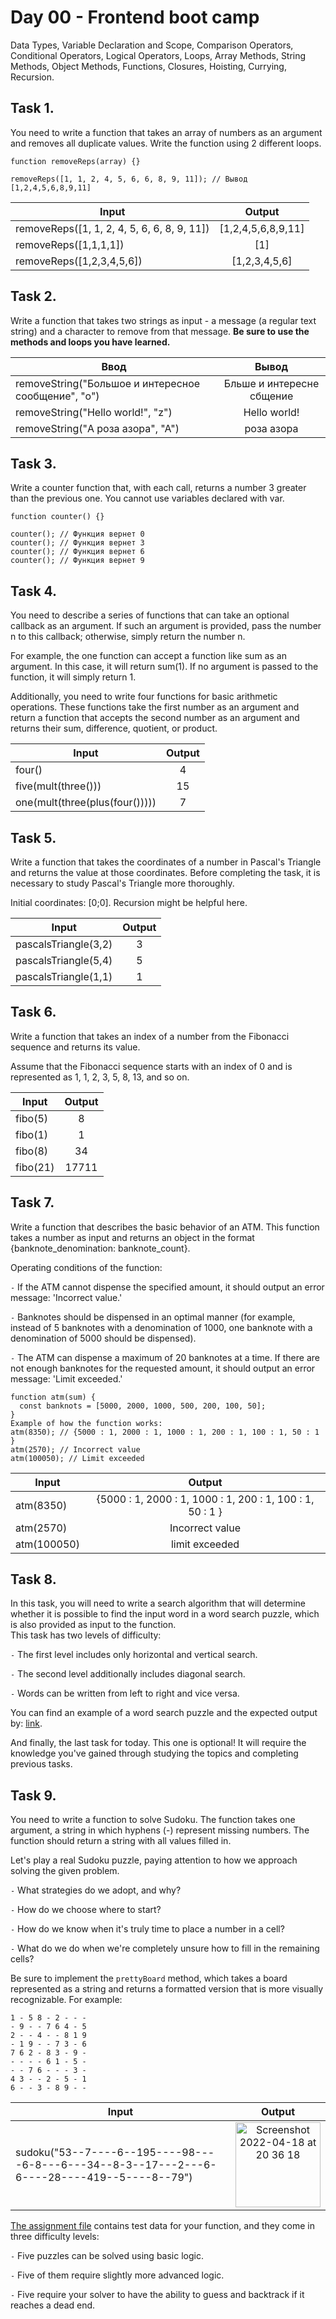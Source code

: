 # Day 00 - Frontend boot camp

Data Types, Variable Declaration and Scope, Comparison Operators, Conditional Operators, Logical Operators, Loops, Array Methods, String Methods, Object Methods, Functions, Closures, Hoisting, Currying, Recursion.

## **Task 1.**

You need to write a function that takes an array of numbers as an argument and removes all duplicate values. Write the function using 2 different loops.

```
function removeReps(array) {}

removeReps([1, 1, 2, 4, 5, 6, 6, 8, 9, 11]); // Вывод [1,2,4,5,6,8,9,11]
```

| Input                                       |       Output       |
| ------------------------------------------- | :----------------: |
| removeReps([1, 1, 2, 4, 5, 6, 6, 8, 9, 11]) | [1,2,4,5,6,8,9,11] |
| removeReps([1,1,1,1])                       |        [1]         |
| removeReps([1,2,3,4,5,6])                   |   [1,2,3,4,5,6]    |

## **Task 2.**

Write a function that takes two strings as input - a message (a regular text string) and a character to remove from that message.
**Be sure to use the methods and loops you have learned.**

| Ввод                                                |           Вывод           |
| --------------------------------------------------- | :-----------------------: |
| removeString("Большое и интересное сообщение", "о") | Бльше и интересне сбщение |
| removeString("Hello world!", "z")                   |       Hello world!        |
| removeString("А роза азора", "А")                   |        роза азора         |

## **Task 3.**

Write a counter function that, with each call, returns a number 3 greater than the previous one. You cannot use variables declared with var.

```
function counter() {}

counter(); // Функция вернет 0
counter(); // Функция вернет 3
counter(); // Функция вернет 6
counter(); // Функция вернет 9

```

## **Task 4.**

You need to describe a series of functions that can take an optional callback as an argument. If such an argument is provided, pass the number n to this callback; otherwise, simply return the number n.

For example, the one function can accept a function like sum as an argument. In this case, it will return sum(1). If no argument is passed to the function, it will simply return 1.

Additionally, you need to write four functions for basic arithmetic operations. These functions take the first number as an argument and return a function that accepts the second number as an argument and returns their sum, difference, quotient, or product.

| Input                          | Output |
| ------------------------------ | :----: |
| four()                         |   4    |
| five(mult(three()))            |   15   |
| one(mult(three(plus(four())))) |   7    |

## **Task 5.**

Write a function that takes the coordinates of a number in Pascal's Triangle and returns the value at those coordinates. Before completing the task, it is necessary to study Pascal's Triangle more thoroughly.

Initial coordinates: [0;0].
Recursion might be helpful here.

| Input                | Output |
| -------------------- | :----: |
| pascalsTriangle(3,2) |   3    |
| pascalsTriangle(5,4) |   5    |
| pascalsTriangle(1,1) |   1    |

## **Task 6.**

Write a function that takes an index of a number from the Fibonacci sequence and returns its value.

Assume that the Fibonacci sequence starts with an index of 0 and is represented as 1, 1, 2, 3, 5, 8, 13, and so on.

| Input    | Output |
| -------- | :----: |
| fibo(5)  |   8    |
| fibo(1)  |   1    |
| fibo(8)  |   34   |
| fibo(21) | 17711  |

## **Task 7.**

Write a function that describes the basic behavior of an ATM. This function takes a number as input and returns an object in the format {banknote_denomination: banknote_count}.

Operating conditions of the function:

`-` If the ATM cannot dispense the specified amount, it should output an error message: 'Incorrect value.'

`-` Banknotes should be dispensed in an optimal manner (for example, instead of 5 banknotes with a denomination of 1000, one banknote with a denomination of 5000 should be dispensed).

`-` The ATM can dispense a maximum of 20 banknotes at a time. If there are not enough banknotes for the requested amount, it should output an error message: 'Limit exceeded.'

```
function atm(sum) {
  const banknots = [5000, 2000, 1000, 500, 200, 100, 50];
}
Example of how the function works:
atm(8350); // {5000 : 1, 2000 : 1, 1000 : 1, 200 : 1, 100 : 1, 50 : 1 }
atm(2570); // Incorrect value
atm(100050); // Limit exceeded
```

| Input       |                          Output                           |
| ----------- | :-------------------------------------------------------: |
| atm(8350)   | {5000 : 1, 2000 : 1, 1000 : 1, 200 : 1, 100 : 1, 50 : 1 } |
| atm(2570)   |                      Incorrect value                      |
| atm(100050) |                      limit exceeded                       |

## **Task 8.**

In this task, you will need to write a search algorithm that will determine whether it is possible to find the input word in a word search puzzle, which is also provided as input to the function.  
This task has two levels of difficulty:

`-` The first level includes only horizontal and vertical search.

`-` The second level additionally includes diagonal search.

`-` Words can be written from left to right and vice versa.

You can find an example of a word search puzzle and the expected output by: [link](./src//chapter_4/wordSearch.js).

And finally, the last task for today. This one is optional! It will require the knowledge you've gained through studying the topics and completing previous tasks.

## **Task 9.**

You need to write a function to solve Sudoku. The function takes one argument, a string in which hyphens (-) represent missing numbers. The function should return a string with all values filled in.

Let's play a real Sudoku puzzle, paying attention to how we approach solving the given problem.

`-` What strategies do we adopt, and why?

`-` How do we choose where to start?

`-` How do we know when it's truly time to place a number in a cell?

`-` What do we do when we're completely unsure how to fill in the remaining cells?

Be sure to implement the `prettyBoard` method, which takes a board represented as a string and returns a formatted version that is more visually recognizable. For example:

```
1 - 5 8 - 2 - - -
- 9 - - 7 6 4 - 5
2 - - 4 - - 8 1 9
- 1 9 - - 7 3 - 6
7 6 2 - 8 3 - 9 -
- - - - 6 1 - 5 -
- - 7 6 - - - 3 -
4 3 - - 2 - 5 - 1
6 - - 3 - 8 9 - -
```

| Input                                                                                       |                                                                                Output                                                                                 |
| ------------------------------------------------------------------------------------------- | :-------------------------------------------------------------------------------------------------------------------------------------------------------------------: |
| sudoku("53--7----6--195----98----6-8---6---34--8-3--17---2---6-6----28----419--5----8--79") | <img width="136" alt="Screenshot 2022-04-18 at 20 36 18" src="https://user-images.githubusercontent.com/46561905/163840787-2a2248b5-2cb4-43e3-9837-cc9a4564db9b.png"> |

[The assignment file](./src//chapter_4/sudoku.js) contains test data for your function, and they come in three difficulty levels:

`-` Five puzzles can be solved using basic logic.

`-` Five of them require slightly more advanced logic.

`-` Five require your solver to have the ability to guess and backtrack if it reaches a dead end.
